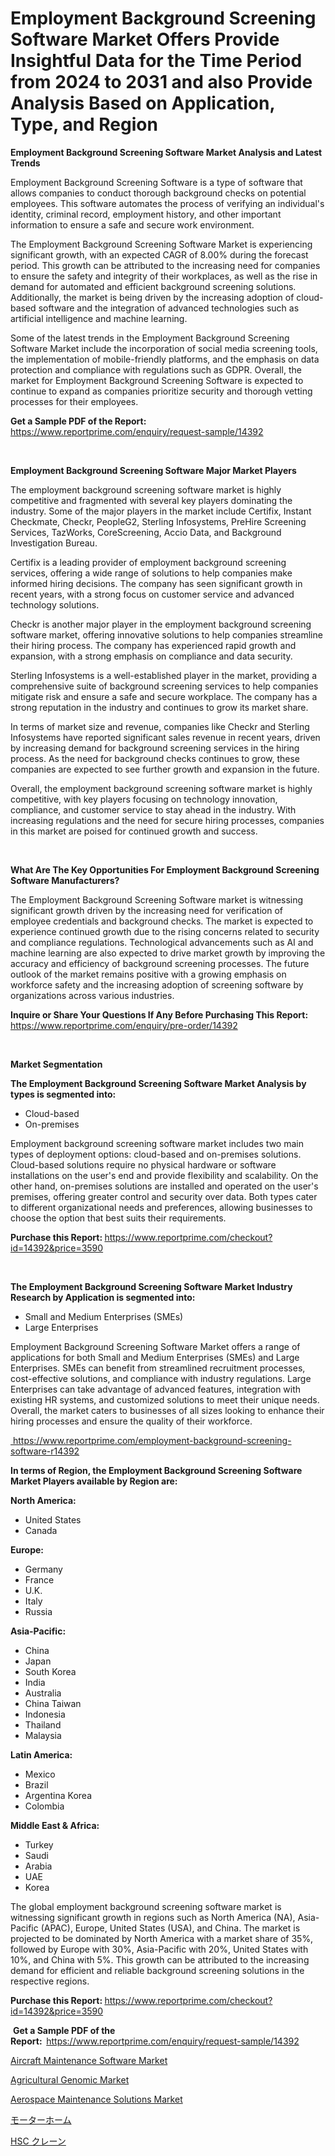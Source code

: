 <p><h1>Employment Background Screening Software Market Offers Provide Insightful Data for the Time Period from 2024 to 2031 and also Provide Analysis Based on Application, Type, and Region</h1></p><p><strong>Employment Background Screening Software Market Analysis and Latest Trends</strong></p>
<p><p>Employment Background Screening Software is a type of software that allows companies to conduct thorough background checks on potential employees. This software automates the process of verifying an individual's identity, criminal record, employment history, and other important information to ensure a safe and secure work environment.</p><p>The Employment Background Screening Software Market is experiencing significant growth, with an expected CAGR of 8.00% during the forecast period. This growth can be attributed to the increasing need for companies to ensure the safety and integrity of their workplaces, as well as the rise in demand for automated and efficient background screening solutions. Additionally, the market is being driven by the increasing adoption of cloud-based software and the integration of advanced technologies such as artificial intelligence and machine learning.</p><p>Some of the latest trends in the Employment Background Screening Software Market include the incorporation of social media screening tools, the implementation of mobile-friendly platforms, and the emphasis on data protection and compliance with regulations such as GDPR. Overall, the market for Employment Background Screening Software is expected to continue to expand as companies prioritize security and thorough vetting processes for their employees.</p></p>
<p><strong>Get a Sample PDF of the Report:&nbsp;</strong> <a href="https://www.reportprime.com/enquiry/request-sample/14392">https://www.reportprime.com/enquiry/request-sample/14392</a></p>
<p>&nbsp;</p>
<p><strong>Employment Background Screening Software Major Market Players</strong></p>
<p><p>The employment background screening software market is highly competitive and fragmented with several key players dominating the industry. Some of the major players in the market include Certifix, Instant Checkmate, Checkr, PeopleG2, Sterling Infosystems, PreHire Screening Services, TazWorks, CoreScreening, Accio Data, and Background Investigation Bureau.</p><p>Certifix is a leading provider of employment background screening services, offering a wide range of solutions to help companies make informed hiring decisions. The company has seen significant growth in recent years, with a strong focus on customer service and advanced technology solutions.</p><p>Checkr is another major player in the employment background screening software market, offering innovative solutions to help companies streamline their hiring process. The company has experienced rapid growth and expansion, with a strong emphasis on compliance and data security.</p><p>Sterling Infosystems is a well-established player in the market, providing a comprehensive suite of background screening services to help companies mitigate risk and ensure a safe and secure workplace. The company has a strong reputation in the industry and continues to grow its market share.</p><p>In terms of market size and revenue, companies like Checkr and Sterling Infosystems have reported significant sales revenue in recent years, driven by increasing demand for background screening services in the hiring process. As the need for background checks continues to grow, these companies are expected to see further growth and expansion in the future.</p><p>Overall, the employment background screening software market is highly competitive, with key players focusing on technology innovation, compliance, and customer service to stay ahead in the industry. With increasing regulations and the need for secure hiring processes, companies in this market are poised for continued growth and success.</p></p>
<p>&nbsp;</p>
<p><strong>What Are The Key Opportunities For Employment Background Screening Software Manufacturers?</strong></p>
<p><p>The Employment Background Screening Software market is witnessing significant growth driven by the increasing need for verification of employee credentials and background checks. The market is expected to experience continued growth due to the rising concerns related to security and compliance regulations. Technological advancements such as AI and machine learning are also expected to drive market growth by improving the accuracy and efficiency of background screening processes. The future outlook of the market remains positive with a growing emphasis on workforce safety and the increasing adoption of screening software by organizations across various industries.</p></p>
<p><strong>Inquire or Share Your Questions If Any Before Purchasing This Report:</strong> <a href="https://www.reportprime.com/enquiry/pre-order/14392">https://www.reportprime.com/enquiry/pre-order/14392</a></p>
<p>&nbsp;</p>
<p><strong>Market Segmentation</strong></p>
<p><strong>The Employment Background Screening Software Market Analysis by types is segmented into:</strong></p>
<p><ul><li>Cloud-based</li><li>On-premises</li></ul></p>
<p><p>Employment background screening software market includes two main types of deployment options: cloud-based and on-premises solutions. Cloud-based solutions require no physical hardware or software installations on the user's end and provide flexibility and scalability. On the other hand, on-premises solutions are installed and operated on the user's premises, offering greater control and security over data. Both types cater to different organizational needs and preferences, allowing businesses to choose the option that best suits their requirements.</p></p>
<p><strong>Purchase this Report:&nbsp;</strong><a href="https://www.reportprime.com/checkout?id=14392&price=3590">https://www.reportprime.com/checkout?id=14392&price=3590</a></p>
<p>&nbsp;</p>
<p><strong>The Employment Background Screening Software Market Industry Research by Application is segmented into:</strong></p>
<p><ul><li>Small and Medium Enterprises (SMEs)</li><li>Large Enterprises</li></ul></p>
<p><p>Employment Background Screening Software Market offers a range of applications for both Small and Medium Enterprises (SMEs) and Large Enterprises. SMEs can benefit from streamlined recruitment processes, cost-effective solutions, and compliance with industry regulations. Large Enterprises can take advantage of advanced features, integration with existing HR systems, and customized solutions to meet their unique needs. Overall, the market caters to businesses of all sizes looking to enhance their hiring processes and ensure the quality of their workforce.</p></p>
<p><a href="https://www.reportprime.com/employment-background-screening-software-r14392">&nbsp;https://www.reportprime.com/employment-background-screening-software-r14392</a></p>
<p><strong>In terms of Region, the Employment Background Screening Software Market Players available by Region are:</strong></p>
<p>
    <p> <strong> North America: </strong>
        <ul>
            <li>United States</li>
            <li>Canada</li>
        </ul>
        </p> 
    <p> <strong> Europe: </strong>
        <ul>
            <li>Germany</li>
            <li>France</li>
            <li>U.K.</li>
            <li>Italy</li>
            <li>Russia</li>
        </ul>
        </p> 
    <p> <strong> Asia-Pacific: </strong>
        <ul>
            <li>China</li>
            <li>Japan</li>
            <li>South Korea</li>
            <li>India</li>
            <li>Australia</li>
            <li>China Taiwan</li>
            <li>Indonesia</li>
            <li>Thailand</li>
            <li>Malaysia</li>
        </ul>
        </p> 
    <p> <strong> Latin America: </strong>
        <ul>
            <li>Mexico</li>
            <li>Brazil</li>
            <li>Argentina Korea</li>
            <li>Colombia</li>
        </ul>
        </p> 
    <p> <strong> Middle East & Africa: </strong>
        <ul>
            <li>Turkey</li>
            <li>Saudi</li>
            <li>Arabia</li>
            <li>UAE</li>
            <li>Korea</li>
        </ul>
    </p>
    </p>
<p><p>The global employment background screening software market is witnessing significant growth in regions such as North America (NA), Asia-Pacific (APAC), Europe, United States (USA), and China. The market is projected to be dominated by North America with a market share of 35%, followed by Europe with 30%, Asia-Pacific with 20%, United States with 10%, and China with 5%. This growth can be attributed to the increasing demand for efficient and reliable background screening solutions in the respective regions.</p></p>
<p><strong>Purchase this Report: </strong><a href="https://www.reportprime.com/checkout?id=14392&price=3590">https://www.reportprime.com/checkout?id=14392&price=3590</a></p>
<p>&nbsp;<strong>Get a Sample PDF of the Report:&nbsp;&nbsp;</strong><a href="https://www.reportprime.com/enquiry/request-sample/14392">https://www.reportprime.com/enquiry/request-sample/14392</a></p>
<p><strong></strong></p>
<p><p><a href="https://github.com/sardarp081/Market-Research-Report-List-1/blob/main/aircraft-maintenance-software-market.md">Aircraft Maintenance Software Market</a></p><p><a href="https://medium.com/@charityrice1939/future-trends-in-global-agricultural-genomic-market-market-insights-and-analysis-from-2024-to-2031-37012b2e50df">Agricultural Genomic Market</a></p><p><a href="https://github.com/waylose1223/Market-Research-Report-List-1/blob/main/aerospace-maintenance-solutions-market.md">Aerospace Maintenance Solutions Market</a></p><p><a href="https://medium.com/@rluperjennette2024/%E3%83%A2%E3%83%BC%E3%82%BF%E3%83%BC%E3%83%9B%E3%83%BC%E3%83%A0%E5%B8%82%E5%A0%B4-%E5%B8%82%E5%A0%B4%E3%82%BB%E3%82%B0%E3%83%A1%E3%83%B3%E3%83%86%E3%83%BC%E3%82%B7%E3%83%A7%E3%83%B3-%E5%9C%B0%E7%90%86%E7%9A%84%E5%9C%B0%E5%9F%9F-%E3%81%9D%E3%81%97%E3%81%A62031%E5%B9%B4%E3%81%BE%E3%81%A7%E3%81%AE%E5%B8%82%E5%A0%B4%E4%BA%88%E6%B8%AC-a91df9137558">モーターホーム</a></p><p><a href="https://medium.com/@durgin52392024/hsc%E3%82%AF%E3%83%AC%E3%83%BC%E3%83%B3%E5%B8%82%E5%A0%B4-2024%E5%B9%B4%E3%81%8B%E3%82%892031%E5%B9%B4%E3%81%BE%E3%81%A7%E3%81%AE%E6%9C%9F%E9%96%93%E3%81%AB%E3%81%8A%E3%81%91%E3%82%8B%E7%94%A3%E6%A5%AD%E5%8B%95%E5%90%91%E3%81%A8%E4%BA%88%E6%B8%AC-65ab92387cc0">HSC クレーン</a></p></p>
